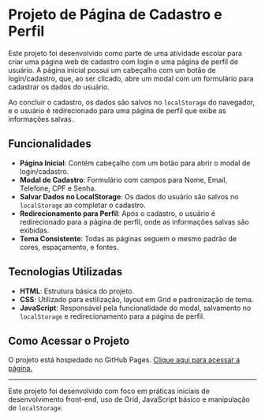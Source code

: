 # Projeto de Página de Cadastro e Perfil

Este projeto foi desenvolvido como parte de uma atividade escolar para criar uma página web de cadastro com login e uma página de perfil de usuário. A página inicial possui um cabeçalho com um botão de login/cadastro, que, ao ser clicado, abre um modal com um formulário para cadastrar os dados do usuário. 

Ao concluir o cadastro, os dados são salvos no `localStorage` do navegador, e o usuário é redirecionado para uma página de perfil que exibe as informações salvas.

## Funcionalidades

- **Página Inicial**: Contém cabeçalho com um botão para abrir o modal de login/cadastro.
- **Modal de Cadastro**: Formulário com campos para Nome, Email, Telefone, CPF e Senha.
- **Salvar Dados no LocalStorage**: Os dados do usuário são salvos no `localStorage` ao completar o cadastro.
- **Redirecionamento para Perfil**: Após o cadastro, o usuário é redirecionado para a página de perfil, onde as informações salvas são exibidas.
- **Tema Consistente**: Todas as páginas seguem o mesmo padrão de cores, espaçamento, e fontes.

## Tecnologias Utilizadas

- **HTML**: Estrutura básica do projeto.
- **CSS**: Utilizado para estilização, layout em Grid e padronização de tema.
- **JavaScript**: Responsável pela funcionalidade do modal, salvamento no `localStorage` e redirecionamento para a página de perfil.

## Como Acessar o Projeto

O projeto está hospedado no GitHub Pages. [Clique aqui para acessar a página.](https://andreh-malheiros.github.io/Projeto-de-Cadastro-e-Perfil-de-Usuario/)

---

Este projeto foi desenvolvido com foco em práticas iniciais de desenvolvimento front-end, uso de Grid, JavaScript básico e manipulação de `localStorage`.
